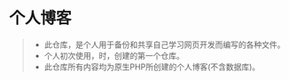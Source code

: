 # 个人博客
>   *   此仓库，是个人用于备份和共享自己学习网页开发而编写的各种文件。
>   *   个人初次使用<git>，<github>时，创建的第一个仓库。
>   *   此仓库所有内容均为原生PHP所创建的个人博客(不含数据库)。
